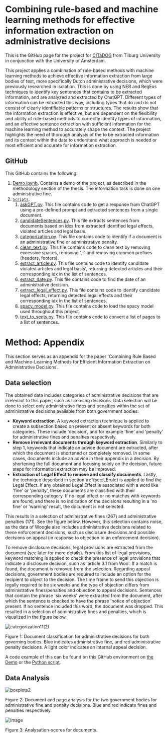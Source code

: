 # Combining rule-based and machine learning methods for effective information extraction on administrative decisions  

This is the GitHub page for the project for [CITaDOG](https://www.tilburguniversity.edu/about/digital-sciences-society/projects/case-inclusive-transparency) from Tilburg University in conjunction with the University of Amsterdam. 

This project applies a combination of rule-based methods with machine learning methods to achieve effective information extraction from large bodies of text, more specifically Dutch administrative decisions, which were previously researched in isolation. This is done by using NER and RegExs techniques to identify key sentences that contains to be extracted information, and are analyzed and extracted by ChatGPT. Different types of information can be extracted this way, including types that do and do not consist of clearly identifiable patterns or structures. The results show that the information extraction is effective, but are dependent on the flexibility and ability of rule-based methods to correctly identify types of information, and an effective sentence extraction with sufficient information for the machine learning method to accurately shape the context. The project highlights the need of thorough analysis of the to be extracted information and its context within the data to understand what approach is needed or most efficient and accurate for information extraction.

## GitHub

This GitHub contains the following:

1) [Demo.ipynb](https://github.com/Harry-Nan/IE-administrative-decisions/blob/main/demo.ipynb). Contains a demo of the project, as described in the methodology section of the thesis. The information task is done on one administrative fine.
2) [`Scripts`](./scripts).
    1) [askGPT.py](https://github.com/Harry-Nan/IE-administrative-decisions/blob/main/scripts/askGPT.py). This file contains code to get a response from ChatGPT using a pre-defined prompt and extracted sentences from a single document.
    2) [candidateSentences.py](https://github.com/Harry-Nan/IE-administrative-decisions/blob/main/scripts/candidateSentences.py). This file extracts sentences from documents based on idxs from extracted identified legal effects, violated articles and legal basis.
    3) [categorization.py](https://github.com/Harry-Nan/IE-administrative-decisions/blob/main/scripts/categorization.py). This file contains code to identify if a document is an administrative fine or administrative penalty.
    4) [clean_text.py](https://github.com/Harry-Nan/IE-administrative-decisions/blob/main/scripts/clean_text.py). This file contains code to clean text by removing excessive spaces, removing ',-' and removing common prefixes (headers, footers).
    5) [extract_article.py](https://github.com/Harry-Nan/IE-administrative-decisions/blob/main/scripts/extract_article.py). This file contains code to identify candidate violated articles and legal basis', returning detected articles and their corresponding idx in the list of sentences.
    6) [extract_date.py](https://github.com/Harry-Nan/IE-administrative-decisions/blob/main/scripts/extract_date.py). This file contains code to find the date of an administrative decision.
    7) [extract_legal_effect.py](https://github.com/Harry-Nan/IE-administrative-decisions/blob/main/scripts/extract_legal_effect.py). This file contains code to identify candidate legal effects, returning detected legal effects and their corresponding idx in the list of sentences.
    8) [spacy_model.py](https://github.com/Harry-Nan/IE-administrative-decisions/blob/main/scripts/spacy_model.py). This file contains code to load the spacy model used throughout this project.
    9) [text_to_sents.py](https://github.com/Harry-Nan/IE-administrative-decisions/blob/main/scripts/text_to_sents.py). This file contains code to convert a list of pages to a list of sentences.


# Method: Appendix

This section serves as an appendix for the paper 'Combining Rule Based and Machine-Learning Methods for Efficient Information Extraction on Administrative Decisions'.

## Data selection
The obtained data includes categories of administrative decisions that are irrelevant to this paper, such as licensing decisions. Data selection will be done to select only administrative fines and penalties within the set of administrative decisions available from both government bodies:

- **Keyword extraction**. A keyword extraction technique is applied to create a subsection based on present or absent keywords for both categories. These include 'decision', and for example 'fine' and 'penalty' for administrative fines and penalties respectively. 
- **Remove irrelevant documents through keyword extraction**. Similarly to step 1, keywords that indicate an advice document are extracted, after which the document is shortened or completely removed. In some cases, documents include an advice in their appendix in a decision. By shortening the full document and focusing solely on the decision, future steps for information extraction may be improved.
- **Extraction of Legal Effect to remove and classify documents**. Lastly, the technique described in section \ref{sec:LErule} is applied to find the Legal Effect. If any obtained Legal Effect is associated with a word like 'fine' or 'penalty', these documents are classified with their corresponding category. If no legal effect or no matches with keywords are found, and there is no indication of the decisions resulting in a 'no fine' or 'warning' result, the document is not selected.

This results in a selection of administrative fines (267) and administrative penalties (171). See the figure below. However, this selection contains noise, as the data of Woogle also includes administrative decisions related to these enforcement decisions, such as disclosure decisions and possible decisions on appeal (in response to objection to an enforcement decision).

To remove disclosure decisions, legal provisions are extracted from the document (see later for more details). From this list of legal provisions, keyword matching is applied to check the presence of legal provisions that indicate a disclosure decision, such as 'article 3.1 from Woo'. If a match is found, the document is removed from the selection. Regarding appeal decisions, government bodies are required to include an option for the recipient to object to the decision. The time frame to send this objection is legally required to be six weeks and the type of objection differs from administrative fines/penalties and objection to appeal decisions. Sentences that contain the phrase 'six weeks' were extracted from the document, after which the sentence is checked to have the phrase 'notice of objection' present. If no sentence included this word, the document was dropped. This resulted in a selection of administrative fines and penalties, which is visualized in the figure below.

![categorization11(2)](https://github.com/user-attachments/assets/4333b7bb-924e-4c25-97e7-6aec50abb8a9)

Figure 1: Document classification for administrative decisions for both governing bodies. Blue indicates administrative fine, and red administrative penalty decisions. A light color indicates an internal appeal decision.

A code example of this can be found on this GitHub environment on [the Demo](https://github.com/Harry-Nan/IE-administrative-decisions/blob/main/demo.ipynb) or the [Python script](https://github.com/Harry-Nan/IE-administrative-decisions/blob/main/scripts/categorization.py).

## Data Analysis

![boxplots2](https://github.com/user-attachments/assets/7d32ef9f-d699-421a-9b4a-4012fbc9c646)

Figure 2: Document and page analysis for the two government bodies for administrative fine and penalty decisions. Blue and red indicate fines and penalties respectively.

![image](https://github.com/user-attachments/assets/793ab934-ee88-404d-9e2c-a150acc18fbb)

Figure 3: Analysation-scores for documents.


